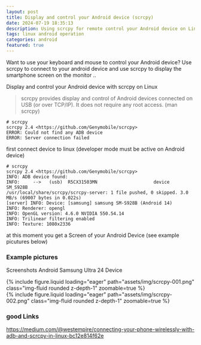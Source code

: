 ```yaml
---
layout: post
title: Display and control your Android device (scrcpy) 
date: 2024-07-19 18:35:13
description: Using scrcpy for remote control your Android device on Linux 
tags: linux android operation
categories: android
featured: true
---
```


Want to use your keyboard and mouse to control your Android device? Use scrcpy to connect to your android device 
and use scrcpy to display the smartphone screen on the monitor ..   

Display and control your Android device with scrcpy on Linux

>scrcpy provides display and control of Android devices connected on USB (or over TCP/IP). 
>It does not require any root access. (man scrcpy)


````markup
# scrcpy 
scrcpy 2.4 <https://github.com/Genymobile/scrcpy>
ERROR: Could not find any ADB device
ERROR: Server connection failed
````

first connect device to linux (developer mode must be active on Android device)
````markup 
# scrcpy 
scrcpy 2.4 <https://github.com/Genymobile/scrcpy>
INFO: ADB device found:
INFO:     -->   (usb)  R5CX31503MN                     device  SM_S928B
/usr/local/share/scrcpy/scrcpy-server: 1 file pushed, 0 skipped. 3.0 MB/s (69007 bytes in 0.022s)
[server] INFO: Device: [samsung] samsung SM-S928B (Android 14)
INFO: Renderer: opengl
INFO: OpenGL version: 4.6.0 NVIDIA 550.54.14
INFO: Trilinear filtering enabled
INFO: Texture: 1080x2336

````
at this moment you get a Screen of your Android Device (see example picutures below)

### Example pictures 
Screenshots Android Samsung Ultra 24 Device 

<div class="row mt-3">
    <div class="col-sm mt-3 mt-md-0">
        {% include figure.liquid loading="eager" path="assets/img/scrcpy-001.png" class="img-fluid rounded z-depth-1" zoomable=true %}
    </div>
    <div class="col-sm mt-3 mt-md-0">
        {% include figure.liquid loading="eager" path="assets/img/scrcpy-002.png" class="img-fluid rounded z-depth-1" zoomable=true %}
    </div>
</div>

### good Links
<a href="https://medium.com/@westempire/connecting-your-phone-wirelessly-with-adb-and-scrcpy-in-linux-bc12e814f62e">
https://medium.com/@westempire/connecting-your-phone-wirelessly-with-adb-and-scrcpy-in-linux-bc12e814f62e</a>